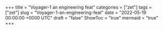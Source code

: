 +++
title = "Voyager-1 an engineering feat"
categories = ["zet"]
tags = ["zet"]
slug = "Voyager-1-an-engineering-feat"
date = "2022-05-19 00:00:00 +0000 UTC"
draft = "false"
ShowToc = "true"
mermaid = "true"
+++

